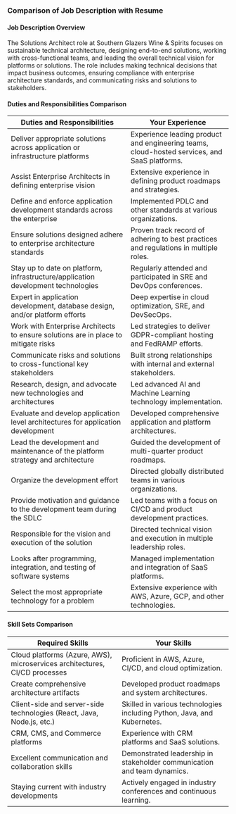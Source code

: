 ### Comparison of Job Description with Resume

#### Job Description Overview
The Solutions Architect role at Southern Glazers Wine & Spirits focuses on sustainable technical architecture, designing end-to-end solutions, working with cross-functional teams, and leading the overall technical vision for platforms or solutions. The role includes making technical decisions that impact business outcomes, ensuring compliance with enterprise architecture standards, and communicating risks and solutions to stakeholders.

#### Duties and Responsibilities Comparison

| **Duties and Responsibilities** | **Your Experience** |
|--------------------------------|---------------------|
| Deliver appropriate solutions across application or infrastructure platforms | Experience leading product and engineering teams, cloud-hosted services, and SaaS platforms. |
| Assist Enterprise Architects in defining enterprise vision | Extensive experience in defining product roadmaps and strategies. |
| Define and enforce application development standards across the enterprise | Implemented PDLC and other standards at various organizations. |
| Ensure solutions designed adhere to enterprise architecture standards | Proven track record of adhering to best practices and regulations in multiple roles. |
| Stay up to date on platform, infrastructure/application development technologies | Regularly attended and participated in SRE and DevOps conferences. |
| Expert in application development, database design, and/or platform efforts | Deep expertise in cloud optimization, SRE, and DevSecOps. |
| Work with Enterprise Architects to ensure solutions are in place to mitigate risks | Led strategies to deliver GDPR-compliant hosting and FedRAMP efforts. |
| Communicate risks and solutions to cross-functional key stakeholders | Built strong relationships with internal and external stakeholders. |
| Research, design, and advocate new technologies and architectures | Led advanced AI and Machine Learning technology implementation. |
| Evaluate and develop application level architectures for application development | Developed comprehensive application and platform architectures. |
| Lead the development and maintenance of the platform strategy and architecture | Guided the development of multi-quarter product roadmaps. |
| Organize the development effort | Directed globally distributed teams in various organizations. |
| Provide motivation and guidance to the development team during the SDLC | Led teams with a focus on CI/CD and product development practices. |
| Responsible for the vision and execution of the solution | Directed technical vision and execution in multiple leadership roles. |
| Looks after programming, integration, and testing of software systems | Managed implementation and integration of SaaS platforms. |
| Select the most appropriate technology for a problem | Extensive experience with AWS, Azure, GCP, and other technologies. |

#### Skill Sets Comparison

| **Required Skills** | **Your Skills** |
|---------------------|-----------------|
| Cloud platforms (Azure, AWS), microservices architectures, CI/CD processes | Proficient in AWS, Azure, CI/CD, and cloud optimization. |
| Create comprehensive architecture artifacts | Developed product roadmaps and system architectures. |
| Client-side and server-side technologies (React, Java, Node.js, etc.) | Skilled in various technologies including Python, Java, and Kubernetes. |
| CRM, CMS, and Commerce platforms | Experience with CRM platforms and SaaS solutions. |
| Excellent communication and collaboration skills | Demonstrated leadership in stakeholder communication and team dynamics. |
| Staying current with industry developments | Actively engaged in industry conferences and continuous learning. |
